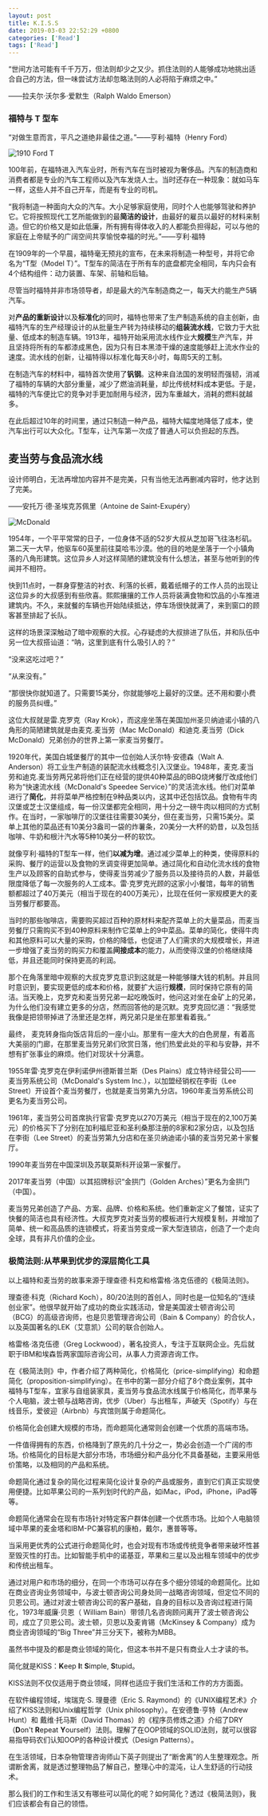 ```yaml
---
layout: post
title: K.I.S.S
date: 2019-03-03 22:52:29 +0800
categories: ['Read']
tags: ['Read']
---
```


“世间方法可能有千千万万，但法则却少之又少。抓住法则的人能够成功地挑出适合自己的方法，但一味尝试方法却忽略法则的人必将陷于麻烦之中。”

——拉夫尔·沃尔多·爱默生（Ralph Waldo Emerson）

### 福特与 T 型车

“对做生意而言，平凡之道绝非最佳之道。”——亨利·福特（Henry Ford）

![1910 Ford T](/assets/Simplify-Richard-Koch-Greg-Lockwood/1910Ford-T.jpg)

100年前，在福特进入汽车业时，所有汽车在当时被视为奢侈品。汽车的制造商和消费者都是专业的汽车工程师以及汽车发烧人士。当时还存在一种现象：就如马车一样，这些人并不自己开车，而是有专业的司机。

“我将制造一种面向大众的汽车。大小足够家庭使用，同时个人也能够驾驶和养护它。它将按照现代工艺所能做到的最**简洁的设计**，由最好的雇员以最好的材料来制造。但它的价格又是如此低廉，所有拥有得体收入的人都能负担得起，可以与他的家庭在上帝赋予的广阔空间共享愉悦幸福的时光。”——亨利·福特

在1909年的一个早晨，福特毫无预兆的宣布，在未来将制造一种型号，并将它命名为“T型（Model T）”。T型车的简洁在于所有车的底盘都完全相同，车内只会有4个结构组件：动力装置、车架、前轴和后轴。

尽管当时福特并非市场领导者，却是最大的汽车制造商之一，每天大约能生产5辆汽车。

对**产品的重新设计**以及**标准化**的同时，福特也带来了生产制造系统的自主创新，由福特汽车的生产经理设计的从批量生产转为持续移动的**组装流水线**，它致力于大批量、低成本的制造车辆。1913年，福特开始采用流水线作业大**规模**生产汽车，并且坚持将所有的车都漆成黑色，因为只有日本黑漆干燥的速度能够赶上流水作业的速度。流水线的创新，让福特得以标准化每天8小时，每周5天的工制。

在制造汽车的材料中，福特首次使用了**钒钢**。这种来自法国的发明轻而强韧，消减了福特的车辆的大部分重量，减少了燃油消耗量，却比传统材料成本更低。于是，福特的汽车便比它的竞争对手更加耐用与经济，因为车重越大，消耗的燃料就越多。

在此后超过10年的时间里，通过只制造一种产品，福特大幅度地降低了成本，使汽车出行可以大众化。T型车，让汽车第一次成了普通人可以负担起的东西。

## 麦当劳与食品流水线

设计师明白，无法再增加内容并不是完美，只有当他无法再删减内容时，他才达到了完美。

——安托万·德·圣埃克苏佩里（Antoine de Saint-Exupéry）

![McDonald](/assets/Simplify-Richard-Koch-Greg-Lockwood/15-McDonald-15.jpg)

1954年，一个平平常常的日子，一位身体不适的52岁大叔从芝加哥飞往洛杉矶。第二天一大早，他驱车60英里前往莫哈韦沙漠。他的目的地是坐落于一个小镇角落的八角形建筑。这位异乡人对这样简陋的建筑没有什么想法，甚至与他听到的传闻并不相符。

快到11点时，一群身穿整洁的衬衣、利落的长裤，戴着纸帽子的工作人员的出现让这位异乡的大叔感到有些欣喜。熙熙攘攘的工作人员将装满食物和饮品的小车推进建筑内。不久，来就餐的车辆也开始陆续抵达，停车场很快就满了，来到窗口的顾客甚至排起了长队。

这样的场景深深触动了暗中观察的大叔。心存疑虑的大叔排进了队伍，并和队伍中另一位大叔搭讪道：“呐，这里到底有什么吸引人的？”

“没来这吃过吧？”

“从来没有。”

“那很快你就知道了。只需要15美分，你就能够吃上最好的汉堡。还不用和要小费的服务员纠缠。”

这位大叔就是雷.克罗克（Ray Krok），而这座坐落在美国加州圣贝纳迪诺小镇的八角形的简陋建筑就是由麦克.麦当劳（Mac McDonald）和迪克.麦当劳（Dick McDonald）兄弟创办的世界上第一家麦当劳餐厅。

1920年代，美国白城堡餐厅的其中一位创始人沃尔特·安德森（Walt A. Anderson）将工业生产制造的装配流水线概念引入汉堡业。1948年，麦克.麦当劳和迪克.麦当劳两兄弟将他们正在经营的提供40种菜品的BBQ烧烤餐厅改成他们称为“快速流水线（McDonald's Speedee Service）”的灵活流水线。他们对菜单进行了**简化**，并将菜单严格控制在9种品类以内，这其中还包括饮品。食物有牛肉汉堡或芝士汉堡组成，每一份汉堡都完全相同，用十分之一磅牛肉以相同的方式制作。在当时，一家咖啡厅的汉堡往往需要30美分，但在麦当劳，只需15美分。菜单上其他的菜品还有10美分3盎司一袋的炸薯条，20美分一大杯的奶昔，以及包括咖啡、牛奶和根汁汽水等5种10美分一杯的软饮。

就像亨利·福特的T型车一样，他们**以减为增**。通过减少菜单上的种类，使得原料的采购、餐厅的运营以及食物的烹调变得更加简单。通过简化和自动化流水线的食物生产以及顾客的自助式参与，使得麦当劳减少了服务员以及接待员的人数，并最低限度降低了每一次服务的人工成本。雷·克罗克光顾的这家小小餐馆，每年的销售额都超过了40万美元（相当于现在的400万美元），比现在任何一家规模更大的麦当劳餐厅都要高。

当时的那些咖啡店，需要购买超过百种的原材料来配齐菜单上的大量菜品，而麦当劳餐厅只需购买不到40种原料来制作它菜单上的9中菜品。菜单的简化，使得牛肉和其他原料可以大量的采购，价格的降低，也促进了人们需求的大规模增长，并进一步增强了麦当劳的购买力和覆盖**间接成本**的能力，从而使得汉堡的价格继续降低，并且还能同时保持更高的利润。

那个在角落里暗中观察的大叔克罗克意识到这就是一种能够赚大钱的机制。并且同时意识到，要实现更低的成本和价格，就要扩大运行**规模**，同时保持它原有的简洁。当天晚上，克罗克和麦当劳兄弟一起吃晚饭时，他问这对坐在金矿上的兄弟，为什么他们没有建立更多的分店，然而回答他的是沉默。克罗克回忆道：“我感觉我像是把领带掉进了汤里还是怎样，两兄弟只是坐在那里看着我。”

最终， 麦克转身指向饭店背后的一座小山。那里有一座大大的白色房屋，有着高大美丽的门廊，在那里麦当劳兄弟们欣赏日落，他们热爱此处的平和与安静，并不想有扩张事业的麻烦。他们对现状十分满意。

1955年雷·克罗克在伊利诺伊州德斯普兰斯（Des Plains）成立特许经营公司——麦当劳系统公司（McDonald's System Inc.），以加盟经销权在李街（Lee Street）开设首个麦当劳餐厅，也就是麦当劳第九分店。1960年麦当劳系统公司更名为麦当劳公司。

1961年，麦当劳公司首席执行官雷·克罗克以270万美元（相当于现在的2,100万美元）的价格买下了分别在加利福尼亚和圣利桑那注册的8家和2家分店，以及包括在李街（Lee Street）的麦当劳第九分店和在圣贝纳迪诺小镇的麦当劳兄弟十家餐厅。

1990年麦当劳在中国深圳及苏联莫斯科开设第一家餐厅。

2017年麦当劳（中国）以其招牌标识“金拱门（Golden Arches）”更名为金拱门（中国）。

麦当劳兄弟创造了产品、方案、品牌、价格和系统。他们重新定义了餐馆，证实了快餐的简洁也具有经济性。大叔克罗克对麦当劳的模板进行大规模复制，并增加了简单、统一和高品质的连锁模式，将麦当劳变成一家大型连锁店，创造了一个走向全球，具有非凡价值的企业。


### 极简法则:从苹果到优步的深层简化工具

以上福特和麦当劳的故事来源于理查德·科克和格雷格·洛克伍德的《极简法则》。

理查德·科克（Richard Koch），80/20法则的首创人，同时也是一位知名的“连续创业家”。他很早就开始了成功的商业实践活动，曾是美国波士顿咨询公司（BCG）的高级咨询师，也是贝恩管理咨询公司（Bain & Company）的合伙人，以及英国著名的LEK（艾意凯）公司的联合创始人。

格雷格·洛克伍德（Greg Lockwood），著名投资人，专注于互联网企业。先后就职于IBM和埃森哲两家国际咨询公司，从事人力资源咨询工作。

在《极简法则》中，作者介绍了两种简化，价格简化（price-simplifying）和命题简化（proposition-simplifying）。在书中的第一部分介绍了8个商业案例，其中福特与T型车，宜家与自组装家具，麦当劳与食品流水线属于价格简化，而苹果与个人电脑，波士顿与战略咨询，优步（Uber）与出租车，声破天（Spotify）与在线音乐，爱彼迎（Airbnb）与宾馆则属于命题简化。

价格简化会创建大规模的市场，而命题简化通常则会创建一个优质的高端市场。

一件值得拥有的东西，价格降到了原先的几十分之一，势必会创造一个广阔的市场。价格简化的目标是大部分市场，市场细分和产品分化不具备基础，主要采用低价策略，以及相同的产品和系统。

命题简化通过复杂的简化过程来简化设计复杂的产品或服务，直到它们真正实现使用便捷。比如苹果公司的一系列划时代的产品，如iMac，iPod，iPhone，iPad等等。

命题简化通常会在现有市场针对特定客户群体创建一个优质市场。比如个人电脑领域中苹果的麦金塔和IBM-PC兼容机的康柏，戴尔，惠普等等。

当采用更优秀的公式进行命题简化时，也会对现有市场或传统竞争者带来破坏性甚至毁灭性的打击。比如智能手机中的诺基亚，苹果和三星以及出租车领域中的优步和传统出租车。

通过对用户和市场的细分，在同一个市场可以存在多个细分领域的命题简化。比如在商业咨询业务领域中，与波士顿咨询公司身处同一战略咨询领域，但定位不同的贝恩公司。通过对波士顿咨询公司的客户基础，自身的目标以及咨询过程进行简化，1973年威廉·贝恩（ William Bain）带领几名咨询顾问离开了波士顿咨询公司，成立了贝恩公司。波士顿，贝恩以及麦肯锡（McKinsey & Company）成为商业咨询领域的“Big Three”并三分天下，被称为MBB。

虽然书中提及的都是商业领域的简化，但这本书并不是只有商业人士才读的书。

简化就是KISS：**K**eep **I**t **S**imple, **S**tupid。

KISS法则不仅仅适用于商业领域，同样也适应于我们生活和工作的方方面面。

在软件编程领域，埃瑞克·S. 理曼德（Eric S. Raymond）的《UNIX编程艺术》介绍了KISS法则和Unix编程哲学（Unix philosophy）。在安德鲁·亨特（Andrew Hunt）和 戴维·托马斯（David Thomas）的《程序员修炼之道》介绍了DRY（**D**on't **R**epeat **Y**ourself）法则。理解了在OOP领域的SOLID法则，就可以很容易指导码农们认知OOP的各种设计模式（Design Patterns）。

在生活领域，日本杂物管理咨询师山下英子则提出了“断舍离”的人生整理观念。所谓断舍离，就是透过整理物品了解自己，整理心中的混沌，让人生舒适的行动技术。

那么我们的工作和生活又有哪些可以简化的呢？如何简化？透过《极简法则》，我们应该都会有自己的领悟。
